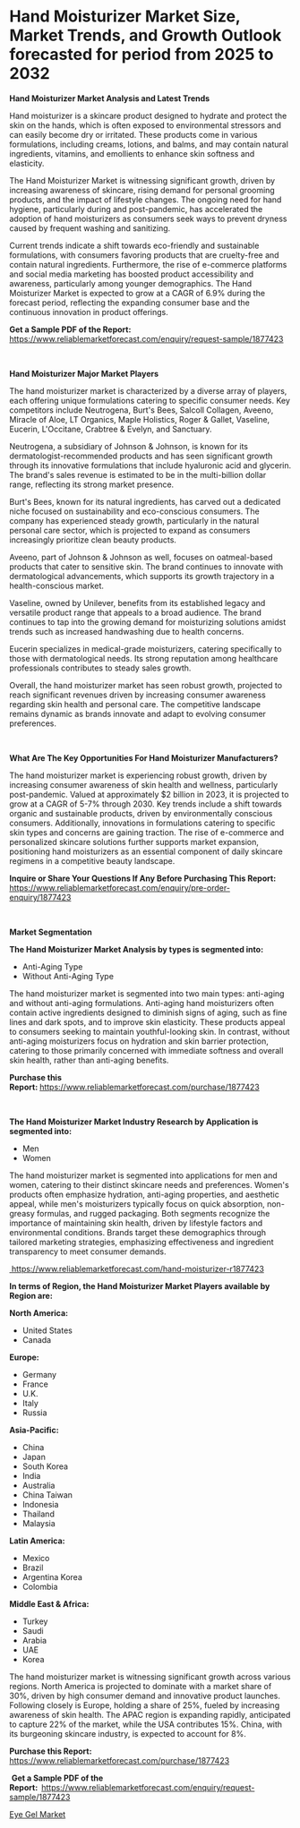 <p><h1>Hand Moisturizer Market Size, Market Trends, and Growth Outlook forecasted for period from 2025 to 2032</h1></p><p><strong>Hand Moisturizer Market Analysis and Latest Trends</strong></p>
<p><p>Hand moisturizer is a skincare product designed to hydrate and protect the skin on the hands, which is often exposed to environmental stressors and can easily become dry or irritated. These products come in various formulations, including creams, lotions, and balms, and may contain natural ingredients, vitamins, and emollients to enhance skin softness and elasticity.</p><p>The Hand Moisturizer Market is witnessing significant growth, driven by increasing awareness of skincare, rising demand for personal grooming products, and the impact of lifestyle changes. The ongoing need for hand hygiene, particularly during and post-pandemic, has accelerated the adoption of hand moisturizers as consumers seek ways to prevent dryness caused by frequent washing and sanitizing. </p><p>Current trends indicate a shift towards eco-friendly and sustainable formulations, with consumers favoring products that are cruelty-free and contain natural ingredients. Furthermore, the rise of e-commerce platforms and social media marketing has boosted product accessibility and awareness, particularly among younger demographics. The Hand Moisturizer Market is expected to grow at a CAGR of 6.9% during the forecast period, reflecting the expanding consumer base and the continuous innovation in product offerings.</p></p>
<p><strong>Get a Sample PDF of the Report:&nbsp;</strong> <a href="https://www.reliablemarketforecast.com/enquiry/request-sample/1877423?utm_campaign=1885&utm_medium=2&utm_source=Github&utm_content=ia&utm_term=07022025&utm_id=hand-moisturizer">https://www.reliablemarketforecast.com/enquiry/request-sample/1877423</a></p>
<p>&nbsp;</p>
<p><strong>Hand Moisturizer Major Market Players</strong></p>
<p><p>The hand moisturizer market is characterized by a diverse array of players, each offering unique formulations catering to specific consumer needs. Key competitors include Neutrogena, Burt's Bees, Salcoll Collagen, Aveeno, Miracle of Aloe, LT Organics, Maple Holistics, Roger & Gallet, Vaseline, Eucerin, L'Occitane, Crabtree & Evelyn, and Sanctuary. </p><p>Neutrogena, a subsidiary of Johnson & Johnson, is known for its dermatologist-recommended products and has seen significant growth through its innovative formulations that include hyaluronic acid and glycerin. The brand's sales revenue is estimated to be in the multi-billion dollar range, reflecting its strong market presence.</p><p>Burt's Bees, known for its natural ingredients, has carved out a dedicated niche focused on sustainability and eco-conscious consumers. The company has experienced steady growth, particularly in the natural personal care sector, which is projected to expand as consumers increasingly prioritize clean beauty products.</p><p>Aveeno, part of Johnson & Johnson as well, focuses on oatmeal-based products that cater to sensitive skin. The brand continues to innovate with dermatological advancements, which supports its growth trajectory in a health-conscious market.</p><p>Vaseline, owned by Unilever, benefits from its established legacy and versatile product range that appeals to a broad audience. The brand continues to tap into the growing demand for moisturizing solutions amidst trends such as increased handwashing due to health concerns.</p><p>Eucerin specializes in medical-grade moisturizers, catering specifically to those with dermatological needs. Its strong reputation among healthcare professionals contributes to steady sales growth.</p><p>Overall, the hand moisturizer market has seen robust growth, projected to reach significant revenues driven by increasing consumer awareness regarding skin health and personal care. The competitive landscape remains dynamic as brands innovate and adapt to evolving consumer preferences.</p></p>
<p>&nbsp;</p>
<p><strong>What Are The Key Opportunities For Hand Moisturizer Manufacturers?</strong></p>
<p><p>The hand moisturizer market is experiencing robust growth, driven by increasing consumer awareness of skin health and wellness, particularly post-pandemic. Valued at approximately $2 billion in 2023, it is projected to grow at a CAGR of 5-7% through 2030. Key trends include a shift towards organic and sustainable products, driven by environmentally conscious consumers. Additionally, innovations in formulations catering to specific skin types and concerns are gaining traction. The rise of e-commerce and personalized skincare solutions further supports market expansion, positioning hand moisturizers as an essential component of daily skincare regimens in a competitive beauty landscape.</p></p>
<p><strong>Inquire or Share Your Questions If Any Before Purchasing This Report:</strong> <a href="https://www.reliablemarketforecast.com/enquiry/pre-order-enquiry/1877423?utm_campaign=1885&utm_medium=2&utm_source=Github&utm_content=ia&utm_term=07022025&utm_id=hand-moisturizer">https://www.reliablemarketforecast.com/enquiry/pre-order-enquiry/1877423</a></p>
<p>&nbsp;</p>
<p><strong>Market Segmentation</strong></p>
<p><strong>The Hand Moisturizer Market Analysis by types is segmented into:</strong></p>
<p><ul><li>Anti-Aging Type</li><li>Without Anti-Aging Type</li></ul></p>
<p><p>The hand moisturizer market is segmented into two main types: anti-aging and without anti-aging formulations. Anti-aging hand moisturizers often contain active ingredients designed to diminish signs of aging, such as fine lines and dark spots, and to improve skin elasticity. These products appeal to consumers seeking to maintain youthful-looking skin. In contrast, without anti-aging moisturizers focus on hydration and skin barrier protection, catering to those primarily concerned with immediate softness and overall skin health, rather than anti-aging benefits.</p></p>
<p><strong>Purchase this Report:&nbsp;</strong><a href="https://www.reliablemarketforecast.com/purchase/1877423?utm_campaign=1885&utm_medium=2&utm_source=Github&utm_content=ia&utm_term=07022025&utm_id=hand-moisturizer">https://www.reliablemarketforecast.com/purchase/1877423</a></p>
<p>&nbsp;</p>
<p><strong>The Hand Moisturizer Market Industry Research by Application is segmented into:</strong></p>
<p><ul><li>Men</li><li>Women</li></ul></p>
<p><p>The hand moisturizer market is segmented into applications for men and women, catering to their distinct skincare needs and preferences. Women's products often emphasize hydration, anti-aging properties, and aesthetic appeal, while men's moisturizers typically focus on quick absorption, non-greasy formulas, and rugged packaging. Both segments recognize the importance of maintaining skin health, driven by lifestyle factors and environmental conditions. Brands target these demographics through tailored marketing strategies, emphasizing effectiveness and ingredient transparency to meet consumer demands.</p></p>
<p><a href="https://www.reliablemarketforecast.com/hand-moisturizer-r1877423?utm_campaign=1885&utm_medium=2&utm_source=Github&utm_content=ia&utm_term=07022025&utm_id=hand-moisturizer">&nbsp;https://www.reliablemarketforecast.com/hand-moisturizer-r1877423</a></p>
<p><strong>In terms of Region, the Hand Moisturizer Market Players available by Region are:</strong></p>
<p>
    <p> <strong> North America: </strong>
        <ul>
            <li>United States</li>
            <li>Canada</li>
        </ul>
        </p> 
    <p> <strong> Europe: </strong>
        <ul>
            <li>Germany</li>
            <li>France</li>
            <li>U.K.</li>
            <li>Italy</li>
            <li>Russia</li>
        </ul>
        </p> 
    <p> <strong> Asia-Pacific: </strong>
        <ul>
            <li>China</li>
            <li>Japan</li>
            <li>South Korea</li>
            <li>India</li>
            <li>Australia</li>
            <li>China Taiwan</li>
            <li>Indonesia</li>
            <li>Thailand</li>
            <li>Malaysia</li>
        </ul>
        </p> 
    <p> <strong> Latin America: </strong>
        <ul>
            <li>Mexico</li>
            <li>Brazil</li>
            <li>Argentina Korea</li>
            <li>Colombia</li>
        </ul>
        </p> 
    <p> <strong> Middle East & Africa: </strong>
        <ul>
            <li>Turkey</li>
            <li>Saudi</li>
            <li>Arabia</li>
            <li>UAE</li>
            <li>Korea</li>
        </ul>
    </p>
    </p>
<p><p>The hand moisturizer market is witnessing significant growth across various regions. North America is projected to dominate with a market share of 30%, driven by high consumer demand and innovative product launches. Following closely is Europe, holding a share of 25%, fueled by increasing awareness of skin health. The APAC region is expanding rapidly, anticipated to capture 22% of the market, while the USA contributes 15%. China, with its burgeoning skincare industry, is expected to account for 8%.</p></p>
<p><strong>Purchase this Report: </strong><a href="https://www.reliablemarketforecast.com/purchase/1877423?utm_campaign=1885&utm_medium=2&utm_source=Github&utm_content=ia&utm_term=07022025&utm_id=hand-moisturizer">https://www.reliablemarketforecast.com/purchase/1877423</a></p>
<p>&nbsp;<strong>Get a Sample PDF of the Report:&nbsp;&nbsp;</strong><a href="https://www.reliablemarketforecast.com/enquiry/request-sample/1877423?utm_campaign=1885&utm_medium=2&utm_source=Github&utm_content=ia&utm_term=07022025&utm_id=hand-moisturizer">https://www.reliablemarketforecast.com/enquiry/request-sample/1877423</a></p>
<p><strong></strong></p>
<p><p><a href="https://github.com/sofayahoo2023/Market-Research-Report-List-6/blob/main/eye-gel-market.md?utm_campaign=1885&utm_medium=2&utm_source=Github&utm_content=ia&utm_term=07022025&utm_id=hand-moisturizer">Eye Gel Market</a></p></p>